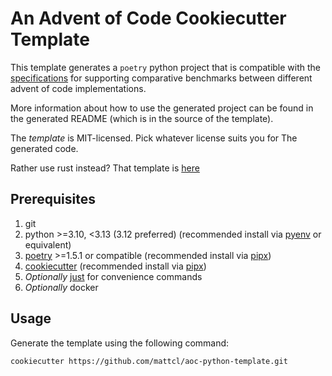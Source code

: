 # An Advent of Code Cookiecutter Template

This template generates a `poetry` python project that is compatible with the
[specifications](https://github.com/mattcl/aoc-benchmarks/blob/master/SPECIFICATION.md)
for supporting comparative benchmarks between different advent of code
implementations.

More information about how to use the generated project can be found in the
generated README (which is in the source of the template).

The _template_ is MIT-licensed. Pick whatever license suits you for The
generated code.

Rather use rust instead? That template is
[here](https://github.com/mattcl/aoc-template)


## Prerequisites

1. git
2. python >=3.10, <3.13 (3.12 preferred) (recommended install via
   [pyenv](https://github.com/pyenv/pyenv) or equivalent)
3. [poetry](https://python-poetry.org/docs/#installing-with-pipx) >=1.5.1 or
   compatible (recommended install via [pipx](https://pypa.github.io/pipx/))
4. [cookiecutter](https://cookiecutter.readthedocs.io/en/stable/README.html)
   (recommended install via [pipx](https://pypa.github.io/pipx/))
5. _Optionally_ [just](https://github.com/casey/just#packages) for convenience commands
6. _Optionally_ docker


## Usage

Generate the template using the following command:
```
cookiecutter https://github.com/mattcl/aoc-python-template.git
```
